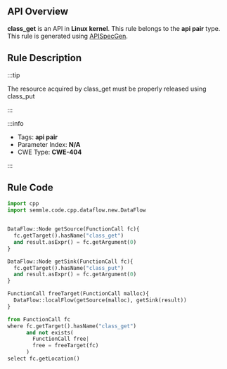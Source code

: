 ---
---


## API Overview
**class_get** is an API in **Linux kernel**. This rule belongs to the **api pair** type. This rule is generated using [APISpecGen](../../tools/APISpecGen).
## Rule Description

:::tip

The resource acquired by class_get must be properly released using class_put

:::

:::info

- Tags: **api pair**
- Parameter Index: **N/A**
- CWE Type: **CWE-404**

:::

## Rule Code
```python
import cpp
import semmle.code.cpp.dataflow.new.DataFlow


DataFlow::Node getSource(FunctionCall fc){
  fc.getTarget().hasName("class_get")
  and result.asExpr() = fc.getArgument(0)
}

DataFlow::Node getSink(FunctionCall fc){
  fc.getTarget().hasName("class_put")
  and result.asExpr() = fc.getArgument(0)
}

FunctionCall freeTarget(FunctionCall malloc){
  DataFlow::localFlow(getSource(malloc), getSink(result))
}

from FunctionCall fc
where fc.getTarget().hasName("class_get")
      and not exists(
        FunctionCall free| 
        free = freeTarget(fc)
      )
select fc.getLocation()

    
```